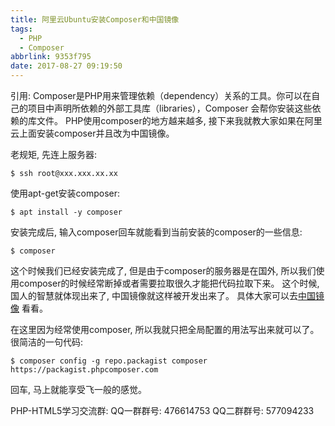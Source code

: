 ```yaml
---
title: 阿里云Ubuntu安装Composer和中国镜像
tags:
  - PHP
  - Composer
abbrlink: 9353f795
date: 2017-08-27 09:19:50
---
```

引用: Composer是PHP用来管理依赖（dependency）关系的工具。你可以在自己的项目中声明所依赖的外部工具库（libraries），Composer 会帮你安装这些依赖的库文件。
PHP使用composer的地方越来越多, 接下来我就教大家如果在阿里云上面安装composer并且改为中国镜像。
<!-- more -->
老规矩, 先连上服务器:
```
$ ssh root@xxx.xxx.xx.xx
```
使用apt-get安装composer:
```
$ apt install -y composer
```
安装完成后, 输入composer回车就能看到当前安装的composer的一些信息:
```
$ composer
```
这个时候我们已经安装完成了, 但是由于composer的服务器是在国外, 所以我们使用composer的时候经常断掉或者需要拉取很久才能把代码拉取下来。
这个时候, 国人的智慧就体现出来了, 中国镜像就这样被开发出来了。 具体大家可以去[中国镜像](https://pkg.phpcomposer.com/) 看看。

在这里因为经常使用composer, 所以我就只把全局配置的用法写出来就可以了。
很简洁的一句代码:
```
$ composer config -g repo.packagist composer https://packagist.phpcomposer.com
```
回车, 马上就能享受飞一般的感觉。

PHP-HTML5学习交流群:
QQ一群群号: 476614753
QQ二群群号: 577094233